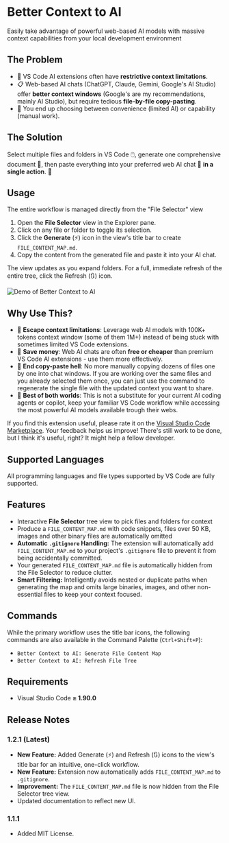 # Better Context to AI

Easily take advantage of powerful web-based AI models with massive context capabilities from your local development environment

## The Problem
-   🤏 VS Code AI extensions often have **restrictive context limitations**.
-   📋 Web-based AI chats (ChatGPT, Claude, Gemini, Google's AI Studio) offer **better context windows** (Google's are my recommendations, mainly AI Studio), but require tedious **file-by-file copy-pasting**.
-   🤔 You end up choosing between convenience (limited AI) or capability (manual work).

## The Solution
Select multiple files and folders in VS Code 🖱️, generate one comprehensive document 📄, then paste everything into your preferred web AI chat 🤖 **in a single action**. 🚀

## Usage

The entire workflow is managed directly from the "File Selector" view

1.  Open the **File Selector** view in the Explorer pane.
2.  Click on any file or folder to toggle its selection.
3.  Click the **Generate** (⚡) icon in the view's title bar to create `FILE_CONTENT_MAP.md`.
4.  Copy the content from the generated file and paste it into your AI chat.
 
The view updates as you expand folders. For a full, immediate refresh of the entire tree, click the Refresh (🔃) icon.

![Demo of Better Context to AI](https://raw.githubusercontent.com/roncojon/justmedia/main/bettercontextoai-demo.gif)

## Why Use This?

-   🧠 **Escape context limitations**: Leverage web AI models with 100K+ tokens context window (some of them 1M+) instead of being stuck with sometimes limited VS Code extensions.
-   💸 **Save money**: Web AI chats are often **free or cheaper** than premium VS Code AI extensions - use them more effectively.
-   🚫 **End copy-paste hell**: No more manually copying dozens of files one by one into chat windows. If you are working over the same files and you already selected them once, you can just use the command to regenerate the single file with the updated context you want to share.
-   🤝 **Best of both worlds**: This is not a substitute for your current AI coding agents or copilot, keep your familiar VS Code workflow while accessing the most powerful AI models available trough their webs.

If you find this extension useful, please rate it on the [Visual Studio Code Marketplace](https://marketplace.visualstudio.com/items?itemName=ronco-jhon.better-context-to-ai&ssr=false#review-details). Your feedback helps us improve!
There's still work to be done, but I think it's useful, right? It might help a fellow developer.

## Supported Languages

All programming languages and file types supported by VS Code are fully supported.

## Features

-   Interactive **File Selector** tree view to pick files and folders for context
-   Produce a `FILE_CONTENT_MAP.md` with code snippets, files over 50 KB, images and other binary files are automatically omitted
-   **Automatic `.gitignore` Handling:** The extension will automatically add `FILE_CONTENT_MAP.md` to your project's `.gitignore` file to prevent it from being accidentally committed.
-   Your generated `FILE_CONTENT_MAP.md` file is automatically hidden from the File Selector to reduce clutter.
-   **Smart Filtering:** Intelligently avoids nested or duplicate paths when generating the map and omits large binaries, images, and other non-essential files to keep your context focused.

## Commands

While the primary workflow uses the title bar icons, the following commands are also available in the Command Palette (`Ctrl+Shift+P`):

-   `Better Context to AI: Generate File Content Map`
-   `Better Context to AI: Refresh File Tree`

## Requirements

- Visual Studio Code **≥ 1.90.0**

## Release Notes

### 1.2.1 (Latest)
-   **New Feature:** Added Generate (⚡) and Refresh (🔃) icons to the view's title bar for an intuitive, one-click workflow.
-   **New Feature:** Extension now automatically adds `FILE_CONTENT_MAP.md` to `.gitignore`.
-   **Improvement:** The `FILE_CONTENT_MAP.md` file is now hidden from the File Selector tree view.
-   Updated documentation to reflect new UI.

### 1.1.1
-   Added MIT License.